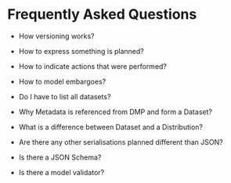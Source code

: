 <h1> Frequently Asked Questions </h1>

* How versioning works?
* How to express something is planned?
* How to indicate actions that were performed?
* How to model embargoes?
* Do I have to list all datasets?
* Why Metadata is referenced from DMP and form a Dataset?
* What is a difference between Dataset and a Distribution?

* Are there any other serialisations planned different than JSON?

* Is there a JSON Schema?

* Is there a model validator?
